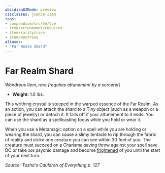 ```yaml
---
obsidianUIMode: preview
cssclasses: json5e-item
tags:
- compendium/src/5e/tce
- item/attunement/required
- item/rarity/rare
- item/wondrous
aliases: 
- "Far Realm Shard"
---
```

# Far Realm Shard
*Wondrous Item, rare (requires attunement by a sorcerer)*  

- **Weight**: 1.0 lbs.

This writhing crystal is steeped in the warped essence of the Far Realm. As an action, you can attach the shard to a Tiny object (such as a weapon or a piece of jewelry) or detach it. It falls off if your attunement to it ends. You can use the shard as a spellcasting focus while you hold or wear it.

When you use a Metamagic option on a spell while you are holding or wearing the shard, you can cause a slimy tentacle to rip through the fabric of reality and strike one creature you can see within 30 feet of you. The creature must succeed on a Charisma saving throw against your spell save DC or take `3d6` psychic damage and become [frightened](5E2014官方资源/规则/conditions.md#frightened) of you until the start of your next turn.

*Source: Tasha's Cauldron of Everything p. 127*